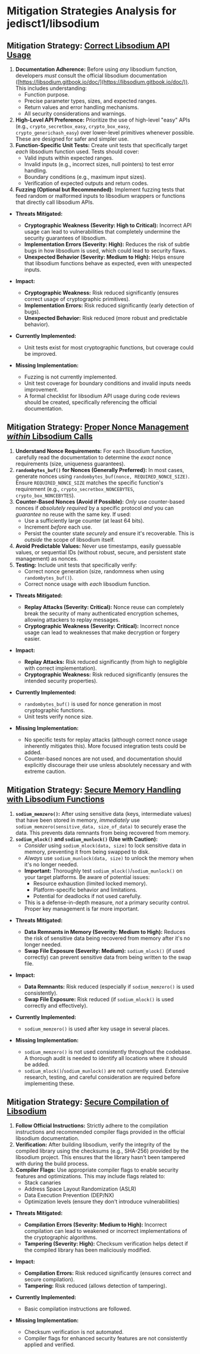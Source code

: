 # Mitigation Strategies Analysis for jedisct1/libsodium

## Mitigation Strategy: [Correct Libsodium API Usage](./mitigation_strategies/correct_libsodium_api_usage.md)

1.  **Documentation Adherence:**  Before using *any* libsodium function, developers *must* consult the official libsodium documentation ([https://libsodium.gitbook.io/doc/](https://libsodium.gitbook.io/doc/)).  This includes understanding:
    *   Function purpose.
    *   Precise parameter types, sizes, and expected ranges.
    *   Return values and error handling mechanisms.
    *   All security considerations and warnings.
2.  **High-Level API Preference:** Prioritize the use of high-level "easy" APIs (e.g., `crypto_secretbox_easy`, `crypto_box_easy`, `crypto_generichash_easy`) over lower-level primitives whenever possible. These are designed for safer and simpler use.
3.  **Function-Specific Unit Tests:** Create unit tests that specifically target *each* libsodium function used.  Tests should cover:
    *   Valid inputs within expected ranges.
    *   Invalid inputs (e.g., incorrect sizes, null pointers) to test error handling.
    *   Boundary conditions (e.g., maximum input sizes).
    *   Verification of expected outputs and return codes.
4. **Fuzzing (Optional but Recommended):** Implement fuzzing tests that feed random or malformed inputs to libsodium wrappers or functions that directly call libsodium APIs.

*   **Threats Mitigated:**
    *   **Cryptographic Weakness (Severity: High to Critical):**  Incorrect API usage can lead to vulnerabilities that completely undermine the security guarantees of libsodium.
    *   **Implementation Errors (Severity: High):**  Reduces the risk of subtle bugs in how libsodium is used, which could lead to security flaws.
    *   **Unexpected Behavior (Severity: Medium to High):**  Helps ensure that libsodium functions behave as expected, even with unexpected inputs.

*   **Impact:**
    *   **Cryptographic Weakness:** Risk reduced significantly (ensures correct usage of cryptographic primitives).
    *   **Implementation Errors:** Risk reduced significantly (early detection of bugs).
    *   **Unexpected Behavior:** Risk reduced (more robust and predictable behavior).

*   **Currently Implemented:**
    *   Unit tests exist for most cryptographic functions, but coverage could be improved.

*   **Missing Implementation:**
    *   Fuzzing is not currently implemented.
    *   Unit test coverage for boundary conditions and invalid inputs needs improvement.
    *   A formal checklist for libsodium API usage during code reviews should be created, specifically referencing the official documentation.

## Mitigation Strategy: [Proper Nonce Management *within* Libsodium Calls](./mitigation_strategies/proper_nonce_management_within_libsodium_calls.md)

1.  **Understand Nonce Requirements:**  For each libsodium function, carefully read the documentation to determine the *exact* nonce requirements (size, uniqueness guarantees).
2.  **`randombytes_buf()` for Nonces (Generally Preferred):**  In most cases, generate nonces using `randombytes_buf(nonce, REQUIRED_NONCE_SIZE)`.  Ensure `REQUIRED_NONCE_SIZE` matches the specific function's requirement (e.g., `crypto_secretbox_NONCEBYTES`, `crypto_box_NONCEBYTES`).
3.  **Counter-Based Nonces (Avoid if Possible):**  *Only* use counter-based nonces if *absolutely required* by a specific protocol *and* you can *guarantee* no reuse with the same key.  If used:
    *   Use a sufficiently large counter (at least 64 bits).
    *   Increment *before* each use.
    *   Persist the counter state *securely* and ensure it's recoverable.  This is *outside* the scope of libsodium itself.
4.  **Avoid Predictable Values:** Never use timestamps, easily guessable values, or sequential IDs (without robust, secure, and persistent state management) as nonces.
5. **Testing:** Include unit tests that specifically verify:
    *   Correct nonce generation (size, randomness when using `randombytes_buf()`).
    *   Correct nonce usage with *each* libsodium function.

*   **Threats Mitigated:**
    *   **Replay Attacks (Severity: Critical):**  Nonce reuse can completely break the security of many authenticated encryption schemes, allowing attackers to replay messages.
    *   **Cryptographic Weakness (Severity: Critical):**  Incorrect nonce usage can lead to weaknesses that make decryption or forgery easier.

*   **Impact:**
    *   **Replay Attacks:** Risk reduced significantly (from high to negligible with correct implementation).
    *   **Cryptographic Weakness:** Risk reduced significantly (ensures the intended security properties).

*   **Currently Implemented:**
    *   `randombytes_buf()` is used for nonce generation in most cryptographic functions.
    *   Unit tests verify nonce size.

*   **Missing Implementation:**
    *   No specific tests for replay attacks (although correct nonce usage inherently mitigates this).  More focused integration tests could be added.
    *   Counter-based nonces are not used, and documentation should explicitly discourage their use unless absolutely necessary and with extreme caution.

## Mitigation Strategy: [Secure Memory Handling with Libsodium Functions](./mitigation_strategies/secure_memory_handling_with_libsodium_functions.md)

1.  **`sodium_memzero()`:**  After using sensitive data (keys, intermediate values) that have been stored in memory, *immediately* use `sodium_memzero(sensitive_data, size_of_data)` to securely erase the data. This prevents data remnants from being recovered from memory.
2.  **`sodium_mlock()` and `sodium_munlock()` (Use with Caution):**
    *   *Consider* using `sodium_mlock(data, size)` to lock sensitive data in memory, preventing it from being swapped to disk.
    *   *Always* use `sodium_munlock(data, size)` to unlock the memory when it's no longer needed.
    *   **Important:** Thoroughly test `sodium_mlock()`/`sodium_munlock()` on your target platforms.  Be aware of potential issues:
        *   Resource exhaustion (limited locked memory).
        *   Platform-specific behavior and limitations.
        *   Potential for deadlocks if not used carefully.
    *   This is a defense-in-depth measure, *not* a primary security control.  Proper key management is far more important.

*   **Threats Mitigated:**
    *   **Data Remnants in Memory (Severity: Medium to High):**  Reduces the risk of sensitive data being recovered from memory after it's no longer needed.
    *   **Swap File Exposure (Severity: Medium):** `sodium_mlock()` (if used correctly) can prevent sensitive data from being written to the swap file.

*   **Impact:**
    *   **Data Remnants:** Risk reduced (especially if `sodium_memzero()` is used consistently).
    *   **Swap File Exposure:** Risk reduced (if `sodium_mlock()` is used correctly and effectively).

*   **Currently Implemented:**
    *   `sodium_memzero()` is used after key usage in several places.

*   **Missing Implementation:**
    *   `sodium_memzero()` is not used consistently throughout the codebase.  A thorough audit is needed to identify all locations where it should be added.
    *   `sodium_mlock()`/`sodium_munlock()` are not currently used.  Extensive research, testing, and careful consideration are required before implementing these.

## Mitigation Strategy: [Secure Compilation of Libsodium](./mitigation_strategies/secure_compilation_of_libsodium.md)

1.  **Follow Official Instructions:**  Strictly adhere to the compilation instructions and recommended compiler flags provided in the official libsodium documentation.
2.  **Verification:** After building libsodium, verify the integrity of the compiled library using the checksums (e.g., SHA-256) provided by the libsodium project.  This ensures that the library hasn't been tampered with during the build process.
3. **Compiler Flags:** Use appropriate compiler flags to enable security features and optimizations. This may include flags related to:
     * Stack canaries
     * Address Space Layout Randomization (ASLR)
     * Data Execution Prevention (DEP/NX)
     * Optimization levels (ensure they don't introduce vulnerabilities)

*   **Threats Mitigated:**
    *   **Compilation Errors (Severity: Medium to High):**  Incorrect compilation can lead to weakened or incorrect implementations of the cryptographic algorithms.
    *   **Tampering (Severity: High):**  Checksum verification helps detect if the compiled library has been maliciously modified.

*   **Impact:**
    *   **Compilation Errors:** Risk reduced significantly (ensures correct and secure compilation).
    *   **Tampering:** Risk reduced (allows detection of tampering).

*   **Currently Implemented:**
    *   Basic compilation instructions are followed.

*   **Missing Implementation:**
    *   Checksum verification is not automated.
    *   Compiler flags for enhanced security features are not consistently applied and verified.


